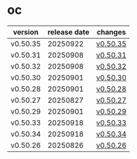 # oc	


|version|release date|changes|
|---|---|---|
|v0.50.35|20250922|[v0.50.35](./v0.50.35-20250922.md)|
|v0.50.31|20250908|[v0.50.31](./v0.50.31-20250908.md)|
|v0.50.32|20250908|[v0.50.32](./v0.50.32-20250908.md)|
|v0.50.30|20250901|[v0.50.30](./v0.50.30-20250901.md)|
|v0.50.28|20250901|[v0.50.28](./v0.50.28-20250901.md)|
|v0.50.27|20250827|[v0.50.27](./v0.50.27-20250827.md)|
|v0.50.29|20250901|[v0.50.29](./v0.50.29-20250901.md)|
|v0.50.33|20250918|[v0.50.33](./v0.50.33-20250918.md)|
|v0.50.34|20250918|[v0.50.34](./v0.50.34-20250918.md)|
|v0.50.26|20250826|[v0.50.26](./v0.50.26-20250826.md)|
